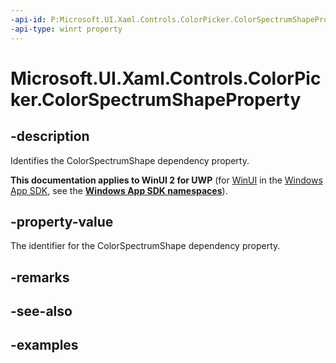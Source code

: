 ```yaml
---
-api-id: P:Microsoft.UI.Xaml.Controls.ColorPicker.ColorSpectrumShapeProperty
-api-type: winrt property
---
```

<!-- Property syntax.
public DependencyProperty ColorSpectrumShapeProperty { get; }
-->

# Microsoft.UI.Xaml.Controls.ColorPicker.ColorSpectrumShapeProperty


## -description

Identifies the ColorSpectrumShape dependency property.


**This documentation applies to WinUI 2 for UWP** (for [WinUI](/windows/apps/winui/winui3/) in the [Windows App SDK](/windows/apps/windows-app-sdk/), see the **[Windows App SDK namespaces](/windows/windows-app-sdk/api/winrt/)**).

## -property-value

The identifier for the ColorSpectrumShape dependency property.


## -remarks


## -see-also


## -examples


